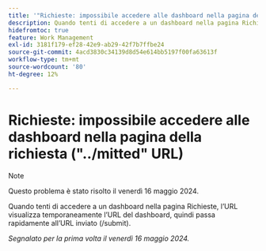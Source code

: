 ```yaml
---
title: '"Richieste: impossibile accedere alle dashboard nella pagina della richiesta ("../mitted" URL)"'
description: Quando tenti di accedere a un dashboard nella pagina Richieste, l’URL visualizza temporaneamente l’URL del dashboard, quindi passa rapidamente all’URL inviato (/submit).
hidefromtoc: true
feature: Work Management
exl-id: 3181f179-ef28-42e9-ab29-42f7b7ffbe24
source-git-commit: 4acd3830c34139d8d54e614bb5197f00fa63613f
workflow-type: tm+mt
source-wordcount: '80'
ht-degree: 12%

---
```


# Richieste: impossibile accedere alle dashboard nella pagina della richiesta (&quot;../mitted&quot; URL)

>[!NOTE]
>
>Questo problema è stato risolto il venerdì 16 maggio 2024.

Quando tenti di accedere a un dashboard nella pagina Richieste, l’URL visualizza temporaneamente l’URL del dashboard, quindi passa rapidamente all’URL inviato (/submit).

_Segnalato per la prima volta il venerdì 16 maggio 2024._
